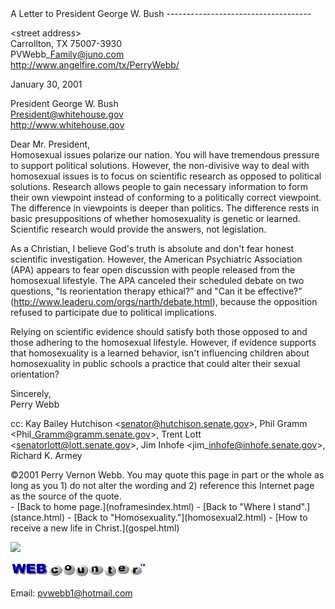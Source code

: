  <head> <title>(PVW) Letter to President George W. Bush</title> <meta content="IE=9" http-equiv="X-UA-Compatible"></meta> <link href="css/page_style.css" rel="stylesheet" type="text/css"></link> </head><body><div class="page_style"> A Letter to President George W. Bush
------------------------------------

&lt;street address&gt;  
 Carrollton, TX 75007-3930  
 PVWebb\_Family@juno.com  
 http://www.angelfire.com/tx/PerryWebb/  
  
 January 30, 2001

President George W. Bush  
 President@whitehouse.gov  
 http://www.whitehouse.gov

Dear Mr. President,  
Homosexual issues polarize our nation. You will have tremendous pressure to support political solutions. However, the non-divisive way to deal with homosexual issues is to focus on scientific research as opposed to political solutions. Research allows people to gain necessary information to form their own viewpoint instead of conforming to a politically correct viewpoint. The difference in viewpoints is deeper than politics. The difference rests in basic presuppositions of whether homosexuality is genetic or learned. Scientific research would provide the answers, not legislation.

As a Christian, I believe God's truth is absolute and don't fear honest scientific investigation. However, the American Psychiatric Association (APA) appears to fear open discussion with people released from the homosexual lifestyle. The APA canceled their scheduled debate on two questions, "Is reorientation therapy ethical?" and "Can it be effective?" (http://www.leaderu.com/orgs/narth/debate.html), because the opposition refused to participate due to political implications.

Relying on scientific evidence should satisfy both those opposed to and those adhering to the homosexual lifestyle. However, if evidence supports that homosexuality is a learned behavior, isn't influencing children about homosexuality in public schools a practice that could alter their sexual orientation?

Sincerely,  
Perry Webb

cc: Kay Bailey Hutchison &lt;senator@hutchison.senate.gov&gt;, Phil Gramm &lt;Phil\_Gramm@gramm.senate.gov&gt;, Trent Lott &lt;senatorlott@lott.senate.gov&gt;, Jim Inhofe &lt;jim\_inhofe@inhofe.senate.gov&gt;, Richard K. Armey

<div class="copy">©2001 Perry Vernon Webb. You may quote this page in part or the whole as long as you  
 1) do not alter the wording and   
 2) reference this Internet page as the source of the quote.</div> </div>- [Back to home page.](noframesindex.html)
- [Back to "Where I stand".](stance.html)
- [Back to "Homosexuality."](homosexual2.html)
- [How to receive a new life in Christ.](gospel.html)
 
![](http://counter.digits.com/wc/-d/4/pvwebb)

[![digits](images/wc-03.gif)](http://www.digits.com/)

Email: [pvwebb1@hotmail.com](mailto:pvwebb1@hotmail.com)

 